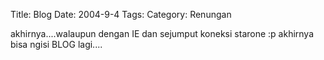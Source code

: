 Title: Blog
Date: 2004-9-4
Tags: 
Category: Renungan

akhirnya....walaupun dengan IE dan sejumput koneksi starone :p akhirnya bisa ngisi BLOG lagi....

